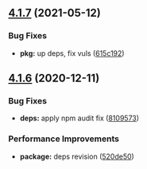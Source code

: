 ## [4.1.7](https://github.com/qiwi-forks/npm-run-all/compare/v4.1.6...v4.1.7) (2021-05-12)


### Bug Fixes

* **pkg:** up deps, fix vuls ([615c192](https://github.com/qiwi-forks/npm-run-all/commit/615c192c640141815a59b7b42a7b5e24970eeae3))

## [4.1.6](https://github.com/qiwi-forks/npm-run-all/compare/v4.1.5...v4.1.6) (2020-12-11)


### Bug Fixes

* **deps:** apply npm audit fix ([8109573](https://github.com/qiwi-forks/npm-run-all/commit/8109573770741bb2072a0ae4eab39be99bd18dfb))


### Performance Improvements

* **package:** deps revision ([520de50](https://github.com/qiwi-forks/npm-run-all/commit/520de50016a9e57fa7499765328ef25090de0084))
